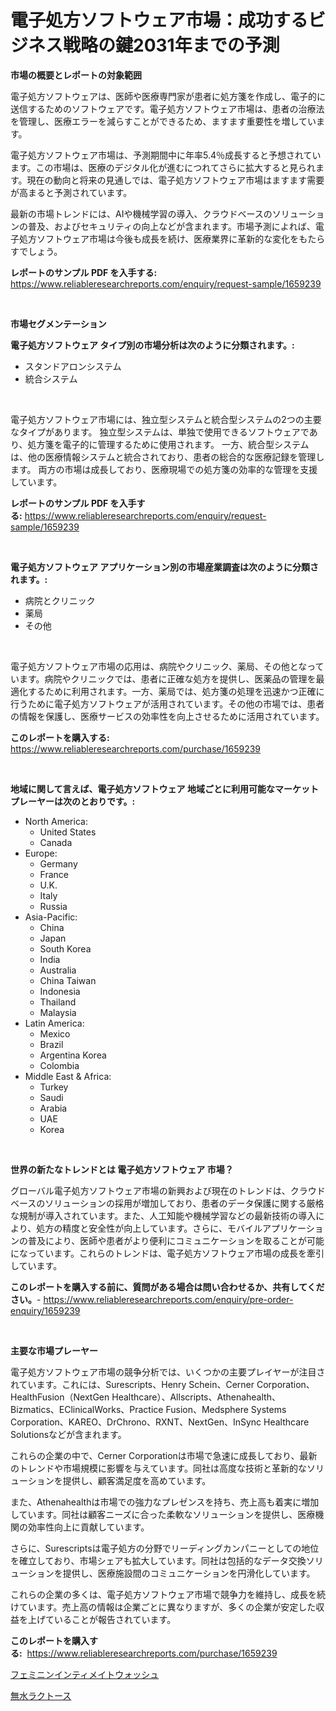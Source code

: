 <p><h1>電子処方ソフトウェア市場：成功するビジネス戦略の鍵2031年までの予測</h1></p><p><strong>市場の概要とレポートの対象範囲</strong></p>
<p><p>電子処方ソフトウェアは、医師や医療専門家が患者に処方箋を作成し、電子的に送信するためのソフトウェアです。電子処方ソフトウェア市場は、患者の治療法を管理し、医療エラーを減らすことができるため、ますます重要性を増しています。</p><p>電子処方ソフトウェア市場は、予測期間中に年率5.4％成長すると予想されています。この市場は、医療のデジタル化が進むにつれてさらに拡大すると見られます。現在の動向と将来の見通しでは、電子処方ソフトウェア市場はますます需要が高まると予測されています。</p><p>最新の市場トレンドには、AIや機械学習の導入、クラウドベースのソリューションの普及、およびセキュリティの向上などが含まれます。市場予測によれば、電子処方ソフトウェア市場は今後も成長を続け、医療業界に革新的な変化をもたらすでしょう。</p></p>
<p><strong>レポートのサンプル PDF を入手する:</strong> <a href="https://www.reliableresearchreports.com/enquiry/request-sample/1659239">https://www.reliableresearchreports.com/enquiry/request-sample/1659239</a></p>
<p>&nbsp;</p>
<p><strong>市場セグメンテーション</strong></p>
<p><strong>電子処方ソフトウェア タイプ別の市場分析は次のように分類されます。:</strong></p>
<p><ul><li>スタンドアロンシステム</li><li>統合システム</li></ul></p>
<p>&nbsp;</p>
<p><p>電子処方ソフトウェア市場には、独立型システムと統合型システムの2つの主要なタイプがあります。 独立型システムは、単独で使用できるソフトウェアであり、処方箋を電子的に管理するために使用されます。 一方、統合型システムは、他の医療情報システムと統合されており、患者の総合的な医療記録を管理します。 両方の市場は成長しており、医療現場での処方箋の効率的な管理を支援しています。</p></p>
<p><strong>レポートのサンプル PDF を入手する:</strong>&nbsp;<a href="https://www.reliableresearchreports.com/enquiry/request-sample/1659239">https://www.reliableresearchreports.com/enquiry/request-sample/1659239</a></p>
<p>&nbsp;</p>
<p><strong> 電子処方ソフトウェア アプリケーション別の市場産業調査は次のように分類されます。:</strong></p>
<p><ul><li>病院とクリニック</li><li>薬局</li><li>その他</li></ul></p>
<p>&nbsp;</p>
<p><p>電子処方ソフトウェア市場の応用は、病院やクリニック、薬局、その他となっています。病院やクリニックでは、患者に正確な処方を提供し、医薬品の管理を最適化するために利用されます。一方、薬局では、処方箋の処理を迅速かつ正確に行うために電子処方ソフトウェアが活用されています。その他の市場では、患者の情報を保護し、医療サービスの効率性を向上させるために活用されています。</p></p>
<p><strong>このレポートを購入する:</strong>&nbsp; <a href="https://www.reliableresearchreports.com/purchase/1659239">https://www.reliableresearchreports.com/purchase/1659239</a></p>
<p>&nbsp;</p>
<p><strong>地域に関して言えば、電子処方ソフトウェア 地域ごとに利用可能なマーケットプレーヤーは次のとおりです。:</strong></p>
<p><ul>
    <li>
        North America:
        <ul>
            <li>United States</li>
            <li>Canada</li>
        </ul>
    </li>
    <li>
        Europe:
        <ul>
            <li>Germany</li>
            <li>France</li>
            <li>U.K.</li>
            <li>Italy</li>
            <li>Russia</li>
        </ul>
    </li>
    <li>
        Asia-Pacific:
        <ul>
            <li>China</li>
            <li>Japan</li>
            <li>South Korea</li>
            <li>India</li>
            <li>Australia</li>
            <li>China Taiwan</li>
            <li>Indonesia</li>
            <li>Thailand</li>
            <li>Malaysia</li>
        </ul>
    </li>
    <li>
        Latin America:
        <ul>
            <li>Mexico</li>
            <li>Brazil</li>
            <li>Argentina Korea</li>
            <li>Colombia</li>
        </ul>
    </li>
    <li>
        Middle East & Africa:
        <ul>
            <li>Turkey</li>
            <li>Saudi</li>
            <li>Arabia</li>
            <li>UAE</li>
            <li>Korea</li>
        </ul>
    </li>
    </ul></p>
<p>&nbsp;</p>
<p><strong>世界の新たなトレンドとは 電子処方ソフトウェア 市場？</strong></p>
<p><p>グローバル電子処方ソフトウェア市場の新興および現在のトレンドは、クラウドベースのソリューションの採用が増加しており、患者のデータ保護に関する厳格な規制が導入されています。また、人工知能や機械学習などの最新技術の導入により、処方の精度と安全性が向上しています。さらに、モバイルアプリケーションの普及により、医師や患者がより便利にコミュニケーションを取ることが可能になっています。これらのトレンドは、電子処方ソフトウェア市場の成長を牽引しています。</p></p>
<p><strong>このレポートを購入する前に、質問がある場合は問い合わせるか、共有してください。</strong>- <a href="https://www.reliableresearchreports.com/enquiry/pre-order-enquiry/1659239">https://www.reliableresearchreports.com/enquiry/pre-order-enquiry/1659239</a></p>
<p>&nbsp;</p>
<p><strong>主要な市場プレーヤー</strong></p>
<p><p>電子処方ソフトウェア市場の競争分析では、いくつかの主要プレイヤーが注目されています。これには、Surescripts、Henry Schein、Cerner Corporation、HealthFusion（NextGen Healthcare）、Allscripts、Athenahealth、Bizmatics、EClinicalWorks、Practice Fusion、Medsphere Systems Corporation、KAREO、DrChrono、RXNT、NextGen、InSync Healthcare Solutionsなどが含まれます。</p><p>これらの企業の中で、Cerner Corporationは市場で急速に成長しており、最新のトレンドや市場規模に影響を与えています。同社は高度な技術と革新的なソリューションを提供し、顧客満足度を高めています。</p><p>また、Athenahealthは市場での強力なプレゼンスを持ち、売上高も着実に増加しています。同社は顧客ニーズに合った柔軟なソリューションを提供し、医療機関の効率性向上に貢献しています。</p><p>さらに、Surescriptsは電子処方の分野でリーディングカンパニーとしての地位を確立しており、市場シェアも拡大しています。同社は包括的なデータ交換ソリューションを提供し、医療施設間のコミュニケーションを円滑化しています。</p><p>これらの企業の多くは、電子処方ソフトウェア市場で競争力を維持し、成長を続けています。売上高の情報は企業ごとに異なりますが、多くの企業が安定した収益を上げていることが報告されています。</p></p>
<p><strong>このレポートを購入する:</strong>&nbsp;&nbsp;<a href="https://www.reliableresearchreports.com/purchase/1659239">https://www.reliableresearchreports.com/purchase/1659239</a></p>
<p><p><a href="https://github.com/RodHoppe07/Market-Research-Report-List-1/blob/main/771092012569.md">フェミニンインティメイトウォッシュ</a></p><p><a href="https://github.com/laurenreichert/Market-Research-Report-List-1/blob/main/126832812568.md">無水ラクトース</a></p></p>